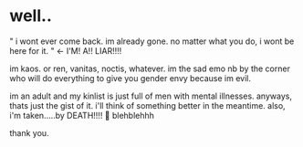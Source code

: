 # well..
" i wont ever come back. im already gone. no matter what you do, i wont be here for it. " <- I'M! A!! LIAR!!!!

im kaos. or ren, vanitas, noctis, whatever. im the sad emo nb by the corner who will do everything to give you gender envy
because im evil.

im an adult and my kinlist is just full of men with mental illnesses.
anyways, thats just the gist of it. i'll think of something better in the meantime.
also, i'm taken.....by DEATH!!!! 🖤 blehblehhh

thank you.

